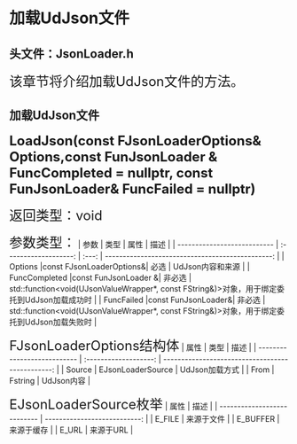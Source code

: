 # 加载UdJson文件
## 头文件：JsonLoader.h
<font size=5>该章节将介绍加载UdJson文件的方法。</font>

## 加载UdJson文件
**<font size=5>LoadJson(const FJsonLoaderOptions& Options,const FunJsonLoader & FuncCompleted = nullptr, const FunJsonLoader& FuncFailed = nullptr)</font>**

<font size=5>返回类型：void</font>

<font size=5>参数类型：</font>
| 参数                        |         类型          | 属性  |                                             描述 |
| --------------------------- | :-------------------: | :---: | -----------------------------------------------: |
| Options                |const FJsonLoaderOptions&| 必选  |                                         UdJson内容和来源 |
| FuncCompleted          |const FunJsonLoader &| 非必选 |      std::function<void(UJsonValueWrapper*, const FString&)>对象，用于绑定委托到UdJson加载成功时 |
| FuncFailed             |const FunJsonLoader&| 非必选  |      std::function<void(UJsonValueWrapper*, const FString&)>对象，用于绑定委托到UdJson加载失败时 |

<font size=5>FJsonLoaderOptions结构体</font>
| 属性                        |         类型          |                                            描述 |
| --------------------------- | :-------------------: | -----------------------------------------------: |
| Source                | EJsonLoaderSource |                                       UdJson加载方式 |
| From                  |           Fstring |                                          UdJson内容 |

<font size=5>EJsonLoaderSource枚举</font>
| 属性                         |                          描述 |
| ---------------------------  | ---------------------------: |
| E_FILE                       |                    来源于文件 |
| E_BUFFER                     |                    来源于缓存 |
| E_URL                        |                    来源于URL |
